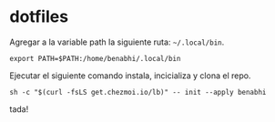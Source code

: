# dotfiles

Agregar a la variable path la siguiente ruta: `~/.local/bin`.

```
export PATH=$PATH:/home/benabhi/.local/bin
```

Ejecutar el siguiente comando instala, incicializa y clona el repo.

```
sh -c "$(curl -fsLS get.chezmoi.io/lb)" -- init --apply benabhi
```

tada!
